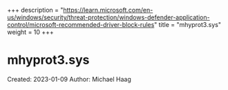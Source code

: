+++
description = "https://learn.microsoft.com/en-us/windows/security/threat-protection/windows-defender-application-control/microsoft-recommended-driver-block-rules"
title = "mhyprot3.sys"
weight = 10
+++

# mhyprot3.sys

Created: 2023-01-09
Author: Michael Haag


